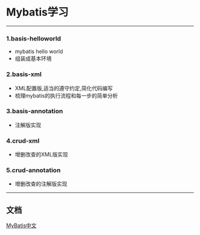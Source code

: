 # Mybatis学习

---

### 1.basis-helloworld
* mybatis hello world
* 组装成基本环境

### 2.basis-xml
* XML配置版,适当的遵守约定,简化代码编写
* 梳理mybatis的执行流程和每一步的简单分析

### 3.basis-annotation
* 注解版实现

### 4.crud-xml
* 增删改查的XML版实现

### 5.crud-annotation
* 增删改查的注解版实现

---

## 文档

[MyBatis中文](http://www.mybatis.org/mybatis-3/zh/index.html)
